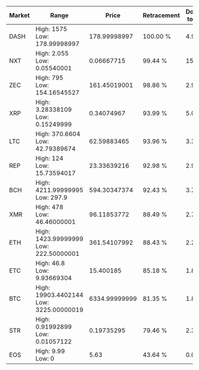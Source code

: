 | Market | Range | Price| Retracement | Doubles to 50% |
| --- | --- | --- | --- | --- |
| DASH | High: 1575<br />Low: 178.99998997 | 178.99998997 | 100.00 % | 4.90 |
| NXT | High: 2.055<br />Low: 0.05540001 | 0.06667715 | 99.44 % | 15.83 |
| ZEC | High: 795<br />Low: 154.16545527 | 161.45019001 | 98.86 % | 2.94 |
| XRP | High: 3.28338109<br />Low: 0.15249999 | 0.34074967 | 93.99 % | 5.04 |
| LTC | High: 370.6604<br />Low: 42.79389674 | 62.59883465 | 93.96 % | 3.30 |
| REP | High: 124<br />Low: 15.73594017 | 23.33639216 | 92.98 % | 2.99 |
| BCH | High: 4211.99999995<br />Low: 297.9 | 594.30347374 | 92.43 % | 3.79 |
| XMR | High: 478<br />Low: 46.46000001 | 96.11853772 | 88.49 % | 2.73 |
| ETH | High: 1423.99999999<br />Low: 222.50000001 | 361.54107992 | 88.43 % | 2.28 |
| ETC | High: 46.8<br />Low: 9.93669304 | 15.400185 | 85.18 % | 1.84 |
| BTC | High: 19903.4402144<br />Low: 3225.00000019 | 6334.99999999 | 81.35 % | 1.83 |
| STR | High: 0.91992899<br />Low: 0.01057122 | 0.19735295 | 79.46 % | 2.36 |
| EOS | High: 9.99<br />Low: 0 | 5.63 | 43.64 % | 0.00 |

